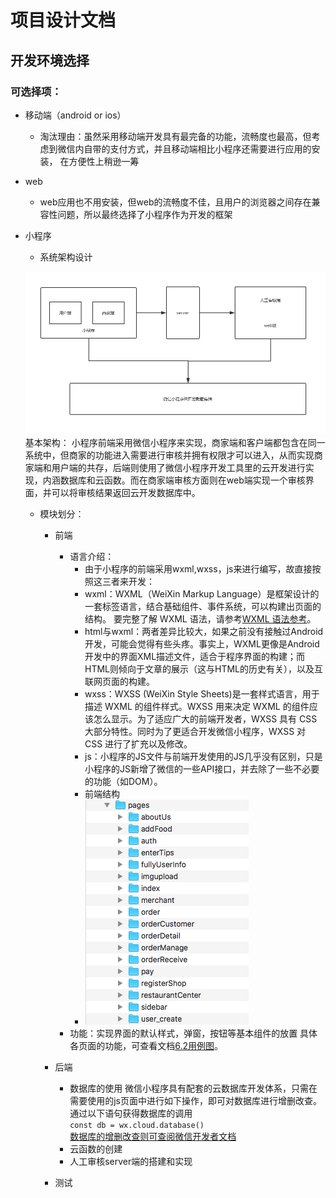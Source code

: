 # 项目设计文档  

## 开发环境选择  

### 可选择项：
- 移动端（android or ios）
    - 淘汰理由：虽然采用移动端开发具有最完备的功能，流畅度也最高，但考虑到微信内自带的支付方式，并且移动端相比小程序还需要进行应用的安装，
    在方便性上稍逊一筹  
- web  
    - web应用也不用安装，但web的流畅度不佳，且用户的浏览器之间存在兼容性问题，所以最终选择了小程序作为开发的框架
- 小程序  
    - 系统架构设计

    ![小程序框架](https://github.com/preorderingmenugroup/SYSU-preordering_menu/blob/master/document/com_experiment/structure.png)
    基本架构：
    小程序前端采用微信小程序来实现，商家端和客户端都包含在同一系统中，但商家的功能进入需要进行审核并拥有权限才可以进入，从而实现商家端和用户端的共存，后端则使用了微信小程序开发工具里的云开发进行实现，内涵数据库和云函数。而在商家端审核方面则在web端实现一个审核界面，并可以将审核结果返回云开发数据库中。
    - 模块划分：
        - 前端
            - 语言介绍：
                - 由于小程序的前端采用wxml,wxss，js来进行编写，故直接按照这三者来开发：
                - wxml：WXML（WeiXin Markup Language）是框架设计的一套标签语言，结合基础组件、事件系统，可以构建出页面的结构。
                要完整了解 WXML 语法，请参考[WXML 语法参考](https://developers.weixin.qq.com/miniprogram/dev/reference/wxml/)。
                - html与wxml：两者差异比较大，如果之前没有接触过Android开发，可能会觉得有些头疼。事实上，WXML更像是Android开发中的界面XML描述文件，适合于程序界面的构建；而HTML则倾向于文章的展示（这与HTML的历史有关），以及互联网页面的构建。
                - wxss：WXSS (WeiXin Style Sheets)是一套样式语言，用于描述 WXML 的组件样式。WXSS 用来决定 WXML 的组件应该怎么显示。为了适应广大的前端开发者，WXSS 具有 CSS 大部分特性。同时为了更适合开发微信小程序，WXSS 对 CSS 进行了扩充以及修改。
                - js：小程序的JS文件与前端开发使用的JS几乎没有区别，只是小程序的JS新增了微信的一些API接口，并去除了一些不必要的功能（如DOM）。
                - 前端结构
                - ![前端图片](https://github.com/preorderingmenugroup/SYSU-preordering_menu/blob/master/document/com_experiment/qiaduan_sturt.png)
            - 功能：实现界面的默认样式，弹窗，按钮等基本组件的放置
            具体各页面的功能，可查看文档[6.2用例图](https://github.com/preorderingmenugroup/SYSU-preordering_menu/tree/master/document/6_2_UsecasesAndActivityPic)。

        - 后端
            - 数据库的使用
                微信小程序具有配套的云数据库开发体系，只需在需要使用的js页面中进行如下操作，即可对数据库进行增删改查。
                通过以下语句获得数据库的调用  
                `const db = wx.cloud.database()`  
                [数据库的增删改查则可查阅微信开发者文档](https://developers.weixin.qq.com/miniprogram/dev/wxcloud/reference-client-api/database/)
            - 云函数的创建
            - 人工审核server端的搭建和实现 
        - 测试
    
